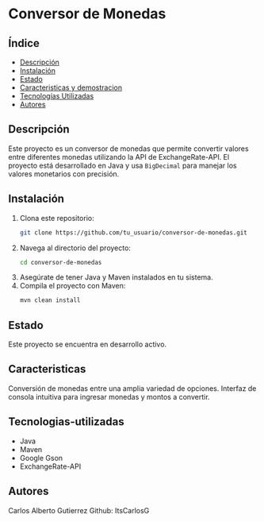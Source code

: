 # Conversor de Monedas

## Índice

- [Descripción](#descripción)
- [Instalación](#instalación)
- [Estado](#estado)
- [Caracteristicas y demostracion](#caracteristicas)
- [Tecnologías Utilizadas](#tecnologías-utilizadas)
- [Autores](#autores)

## Descripción

Este proyecto es un conversor de monedas que permite convertir valores entre diferentes monedas utilizando la API de ExchangeRate-API. El proyecto está desarrollado en Java y usa `BigDecimal` para manejar los valores monetarios con precisión.

## Instalación

1. Clona este repositorio:
   ```sh
   git clone https://github.com/tu_usuario/conversor-de-monedas.git
2. Navega al directorio del proyecto:
   ```sh
   cd conversor-de-monedas
3. Asegúrate de tener Java y Maven instalados en tu sistema.
4. Compila el proyecto con Maven:
   ```sh
   mvn clean install
## Estado
Este proyecto se encuentra en desarrollo activo.

## Caracteristicas
Conversión de monedas entre una amplia variedad de opciones.
Interfaz de consola intuitiva para ingresar monedas y montos a convertir.

## Tecnologias-utilizadas
* Java
* Maven
* Google Gson
* ExchangeRate-API
## Autores
Carlos Alberto Gutierrez
Github: ItsCarlosG

